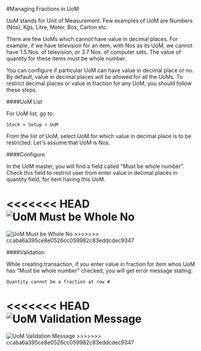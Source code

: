 #Managing Fractions in UoM

UoM stands for Unit of Measurement. Few examples of UoM are Numbers (Nos), Kgs, Litre, Meter, Box, Carton etc.

There are few UoMs which cannot have value in decimal places. For example, if we have television for an item, with Nos as its UoM, we cannot have 1.5 Nos. of television, or 3.7 Nos. of computer sets. The value of quantity for these items must be whole number.

You can configure if particular UoM can have value in decimal place or no. By default, value in decimal places will be allowed for all the UoMs. To restrict decimal places or value in fraction for any UoM, you should follow these steps.

####UoM List

For UoM list, go to:

`Stock > Setup > UoM`

From the list of UoM, select UoM for which value in decimal place is to be restricted. Let's assume that UoM is Nos.

####Configure

In the UoM master, you will find a field called "Must be whole number". Check this field to restrict user from enter value in decimal places in quantity field, for item having this UoM.

<<<<<<< HEAD
<img alt="UoM Must be Whole No" class="screenshot" src="/docs/assets/img/articles/uom-fraction-1.png">
=======
<img alt="UoM Must be Whole No" class="screenshot" src="{{docs_base_url}}/assets/img/articles/uom-fraction-1.png">
>>>>>>> ccaba6a395ce8e0526cc059982c83eddcdec9347

####Validation

While creating transaction, if you enter value in fraction for item whos UoM has "Must be whole number" checked, you will get error message stating:

`Quantity cannot be a fraction at row #`

<<<<<<< HEAD
<img alt="UoM Validation Message" class="screenshot" src="/docs/assets/img/articles/uom-fraction-2.png">
=======
<img alt="UoM Validation Message" class="screenshot" src="{{docs_base_url}}/assets/img/articles/uom-fraction-2.png">
>>>>>>> ccaba6a395ce8e0526cc059982c83eddcdec9347


<!-- markdown -->